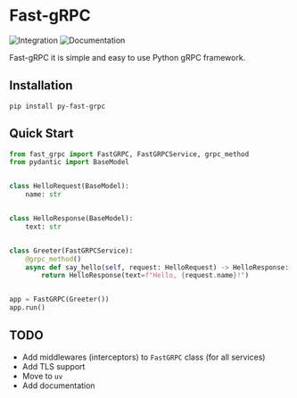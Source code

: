 # Fast-gRPC

![Integration](https://github.com/OlegYurchik/fast-grpc/actions/workflows/integration.yaml/badge.svg)
![Documentation](https://fast-grpc.readthedocs.io/en/latest/?badge=latest)

Fast-gRPC it is simple and easy to use Python gRPC framework.

## Installation

```shell
pip install py-fast-grpc
```

## Quick Start

```python
from fast_grpc import FastGRPC, FastGRPCService, grpc_method
from pydantic import BaseModel


class HelloRequest(BaseModel):
    name: str


class HelloResponse(BaseModel):
    text: str


class Greeter(FastGRPCService):
    @grpc_method()
    async def say_hello(self, request: HelloRequest) -> HelloResponse:
        return HelloResponse(text=f"Hello, {request.name}!")


app = FastGRPC(Greeter())
app.run()
```

## TODO

* Add middlewares (interceptors) to `FastGRPC` class (for all services)
* Add TLS support
* Move to `uv`
* Add documentation
